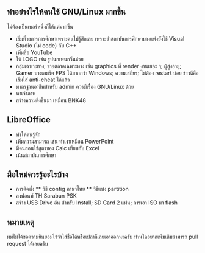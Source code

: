 ## ทำอย่างไรให้คนใช้ GNU/Linux มากขึ้น 

ไม่ต้องเป็นเบอร์หนึ่งก็ได้แต่มากขึ้น

* เริ่มที่วงการการศึกษาเพราะคนไม่รู้สึกเลย เพราะว่าสถาบันการศึกษาบางแห่งยังใช้ Visual Studio (ไม่ code) กับ C++
* เพิ่มสื่อ YouTube
* ใช้ LOGO เช่น รูปนกเพนกวิ้นช่วย
* กลุ่มเฉพาะทาง; ขายตลาดเฉพาะทาง เช่น graphics ที่ render งานเยอะ ๆ; ผู้สูงอายุ; Gamer บางเกมรีด FPS ได้มากกว่า Windows; ความเสถียร; ไม่ต้อง restart บ่อย  ข่าวดีคือเริ่มใส่ anti-cheat ได้แล้ว
* มาตรฐานอาชีพสำหรับ admin ควรมีเรื่อง GNU/Linux ด้วย
* หาเจ้าภาพ 
* สร้างความติ่งขึ้นมา เหมือน BNK48

## LibreOffice
* ทำให้คนรู้จัก
* เพิ่มความสามารถ เช่น ทำเงาเหมือน PowerPoint 
* มีคนสอนใช้สูตรของ Calc เทียบกับ Excel
* เน้นสถาบันการศึกษา

## มือใหม่ควรรู้อะไรบ้าง
* การติดตั้ง
** วิธี config ภาษาไทย
** วิธีแบ่ง partition
* ลงฟอนท์ TH Sarabun PSK
* สร้าง USB Drive อัน สำหรับ Install; SD Card 2 แผ่น; การเอา ISO มา flash

## หมายเหตุ

ผมไม่ได้ขอความยินยอมไว้ว่าใส่ชื่อได้หรือเปล่าก็เลยเอาออกนะครับ ท่านใดอยากเพิ่มเติมสามารถ pull request ได้เลยครับ

